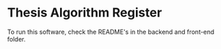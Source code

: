 # Thesis Algorithm Register

To run this software, check the README's in the backend and front-end folder. 